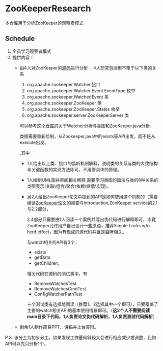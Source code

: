 # ZooKeeperResearch
本仓库用于分析ZooKeeper的观察者模式
## Schedule
1. 全员学习观察者模式
2. 提供内容：
   - 由4人对ZooKeeper的[源码](https://github.com/apache/zookeeper)进行分析：
     4人研究包括但不限于以下类的关系
     1. org.apache.zookeeper.Watcher 接口
     2. org.apache.zookeeper.Watcher.Event.EventType 枚举
     3. org.apache.zookeeper.WatchedEvent 类
     4. org.apache.zookeeper.ZooKeeper 类
     5. org.apache.zookeeper.ZooKeeper.States 枚举
     6. org.apache.zookeeper.server.ZooKeeperServer 类

     可以参考[这个仓库](https://github.com/llohellohe/zookeeper)的关于Watcher分析与类图和ZooKeeper.java分析，

     类图需要重新绘制，从Zookeeper.java中的exists等API出发，而不是从execute出发。

     ,其中
     - 1人给出以上类、接口的监听机制解释，说明类的关系与类的大致结构与关键函数的实现方法即可，不用管具体的原理。
     - 1人绘制UML图并审阅相关解释,需要学习类图的画法与类的6种关系的类图表示(关联\组合\聚合\依赖\继承\实现)。
     - 另2人给出ZooKeeper论文中提到的API是如何使用这个机制的（需要阅读[ZooKeeper论文](https://pdos.csail.mit.edu/6.824/papers/zookeeper.pdf)的摘要与Introduction,ZooKeeper service的2.1与2.2部分，

       2.4部分只需要由1人阅读一个案例并写出伪代码进行解释即可，毕竟ZooKeeper允许用户自己设计一些原语，推荐Simple Locks w/o herd effect，因为有现成的源代码并且是监听相关。
       
       与watch相关的API有3个：
       - exists
       - getData
       - getChildren。
       
       相关代码在源码的测试类中，有
       - RemoveWatchesTest
       - RemoveWatchesCmdTest
       - ConfigWatcherPathTest
       
       三个测试类有选择地阅读（推荐1、2选择其中一个即可），只要覆盖了主要的watch相关API的基本使用情景即可。（**这2个人不需要阅读main目录下代码，1人负责论文伪代码解析，1人负责测试代码解析**）
    - 剩余1人制作简易PPT、讲稿并上台答辩。

P.S. 该分工为初步分工，如果发现工作量倾斜较大会进行相应减少或调整，比如API可以先只分析1个。

